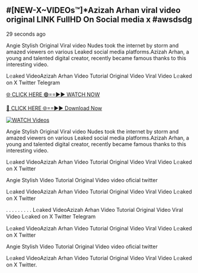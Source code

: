 ## #[NEW-X~VIDEOs™]*Azizah Arhan viral video original LINK FullHD On Social media x #awsdsdg

29 seconds ago

Angie Stylish Original Viral video Nudes took the internet by storm and amazed viewers on various Leaked social media platforms.Azizah Arhan, a young and talented digital creator, recently became famous thanks to this interesting video.

L𝚎aked VideoAzizah Arhan Video Tutorial Original Video Viral Video L𝚎aked on X Twitter Telegram

[🌐 CLICK HERE 🟢==►► WATCH NOW](https://shorturl.at/C3Pjp)

[🔴 CLICK HERE 🌐==►► Download Now](https://shorturl.at/C3Pjp)

[![WATCH Videos](https://i.imgur.com/dJHk4Zq.gif)](https://shorturl.at/C3Pjp)

Angie Stylish Original Viral video Nudes took the internet by storm and amazed viewers on various Leaked social media platforms.Azizah Arhan, a young and talented digital creator, recently became famous thanks to this interesting video.

L𝚎aked VideoAzizah Arhan Video Tutorial Original Video Viral Video L𝚎aked on X Twitter

Angie Stylish Video Tutorial Original Video video oficial twitter

L𝚎aked VideoAzizah Arhan Video Tutorial Original Video Viral Video L𝚎aked on X Twitter

. . . . . . . . . L𝚎aked VideoAzizah Arhan Video Tutorial Original Video Viral Video L𝚎aked on X Twitter Telegram

L𝚎aked VideoAzizah Arhan Video Tutorial Original Video Viral Video L𝚎aked on X Twitter

Angie Stylish Video Tutorial Original Video video oficial twitter

L𝚎aked VideoAzizah Arhan Video Tutorial Original Video Viral Video L𝚎aked on X Twitter.